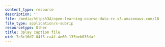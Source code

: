 ```yaml
---
content_type: resource
description: ''
file: /media/https%3A/open-learning-course-data-rc.s3.amazonaws.com/18-404j-theory-of-computation-fall-2020/7e3c16d704f5ca4f4e60135beb633daf_MGqoLm2aAgc.srt
file_type: application/x-subrip
resourcetype: Other
title: 3play caption file
uid: 7e3c16d7-04f5-ca4f-4e60-135beb633daf
---
```

